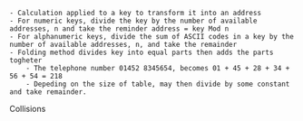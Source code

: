 	- Calculation applied to a key to transform it into an address
	- For numeric keys, divide the key by the number of available addresses, n and take the reminder address = key Mod n
	- For alphanumeric keys, divide the sum of ASCII codes in a key by the number of available addresses, n, and take the remainder
	- Folding method divides key into equal parts then adds the parts togheter 
		- The telephone number 01452 8345654, becomes 01 + 45 + 28 + 34 + 56 + 54 = 218
		- Depeding on the size of table, may then divide by some constant and take remainder.

Collisions 

